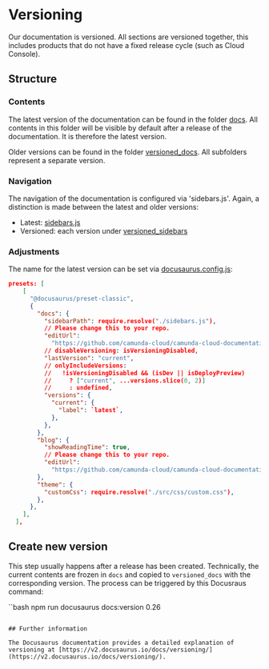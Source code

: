 # Versioning

Our documentation is versioned. All sections are versioned together, this includes products that do not have a fixed release cycle (such as Cloud Console).

## Structure

### Contents

The latest version of the documentation can be found in the folder [docs](../docs). All contents in this folder will be visible by default after a release of the documentation. It is therefore the latest version.

Older versions can be found in the folder [versioned_docs](../versioned_docs). All subfolders represent a separate version.

### Navigation

The navigation of the documentation is configured via 'sidebars.js'. Again, a distinction is made between the latest and older versions:

- Latest: [sidebars.js](../sidebars.js)
- Versioned: each version under [versioned_sidebars](../versioned_sidebars)

### Adjustments

The name for the latest version can be set via [docusaurus.config.js](../docusaurus.config.js):

```json
presets: [
    [
      "@docusaurus/preset-classic",
      {
        "docs": {
          "sidebarPath": require.resolve("./sidebars.js"),
          // Please change this to your repo.
          "editUrl":
            "https://github.com/camunda-cloud/camunda-cloud-documentation/edit/master/",
          // disableVersioning: isVersioningDisabled,
          "lastVersion": "current",
          // onlyIncludeVersions:
          //   !isVersioningDisabled && (isDev || isDeployPreview)
          //     ? ["current", ...versions.slice(0, 2)]
          //     : undefined,
          "versions": {
            "current": {
              "label": `latest`,
            },
          },
        },
        "blog": {
          "showReadingTime": true,
          // Please change this to your repo.
          "editUrl":
            "https://github.com/camunda-cloud/camunda-cloud-documentation/edit/master/blog/",
        },
        "theme": {
          "customCss": require.resolve("./src/css/custom.css"),
        },
      },
    ],
  ],
```

## Create new version

This step usually happens after a release has been created. Technically, the current contents are frozen in `docs` and copied to `versioned_docs` with the corresponding version. The process can be triggered by this Docusraus command:

``bash
npm run docusaurus docs:version 0.26

```

## Further information

The Docusaurus documentation provides a detailed explanation of versioning at [https://v2.docusaurus.io/docs/versioning/](https://v2.docusaurus.io/docs/versioning/).
```
